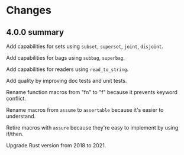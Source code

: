 # Changes

## 4.0.0 summary

Add capabilities for sets using `subset`, `superset`, `joint`, `disjoint`.

Add capabilities for bags using `subbag`, `superbag`.

Add capabilities for readers using `read_to_string`.

Add quality by improving doc tests and unit tests.

Rename function macros from "fn" to "f" because it prevents keyword conflict.

Rename macros from `assume` to `assertable` because it's easier to understand.

Retire macros with `assure` because they're easy to implement by using if/then.

Upgrade Rust version from 2018 to 2021.
